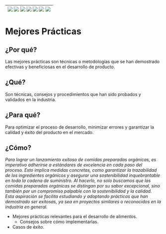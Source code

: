 <div align=right>

|[![](https://img.shields.io/badge/-Inicio-FFF?style=flat&logo=Emlakjet&logoColor=black)](/README.md) [![](https://img.shields.io/badge/-Introducción-FFF?style=flat)](/documentos/intro.md) [![](https://img.shields.io/badge/-Panorámica-FFF?style=flat)](/documentos/panorámica.md) [![](https://img.shields.io/badge/-Prompts-FFF?style=flat)](/documentos/prompts/README.md) [![](https://img.shields.io/badge/-Ingeniería_de_prompts-FFF?style=flat)](/documentos/ingenieriaDePrompts/README.md) [![](https://img.shields.io/badge/-Patrones-FFF?style=flat)](/documentos/ingenieriaDePrompts/patrones/README.md) [![](https://img.shields.io/badge/-Casos_de_uso-FFF?style=flat)](/documentos/casosDeUso/README.md)|
|-|

</div>

# Mejores Prácticas

## ¿Por qué?

Las mejores prácticas son técnicas o metodologías que se han demostrado efectivas y beneficiosas en el desarrollo de producto.

## ¿Qué?

Son técnicas, consejos y procedimientos que han sido probados y validados en la industria.

## ¿Para qué?

Para optimizar el proceso de desarrollo, minimizar errores y garantizar la calidad y éxito del producto en el mercado.

## ¿Cómo?

*Para lograr un lanzamiento exitoso de comidas preparadas orgánicas, es imperativo adherirse a estándares de excelencia en cada paso del proceso. Esto implica medidas concretas, como garantizar la trazabilidad de los ingredientes orgánicos y asegurar una sostenibilidad inquebrantable en toda la cadena de suministro. Al hacerlo, no solo buscamos que las comidas preparadas orgánicas se distingan por su sabor excepcional, sino también por un compromiso palpable con la sostenibilidad y la calidad. Esta aspiración se facilita estudiando y adoptando prácticas que han demostrado ser exitosas, ya sea en proyectos similares o reconocidos en la industria en general.*

- Mejores prácticas relevantes para el desarrollo de alimentos.
  - Consejos sobre cómo implementarlas.
- Casos de éxito.

